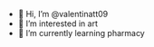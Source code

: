 - 👋 Hi, I’m @valentinatt09
- 👀 I’m interested in art
- 🌱 I’m currently learning pharmacy


<!---
valentinatt09/valentinatt09 is a ✨ special ✨ repository because its `README.md` (this file) appears on your GitHub profile.
You can click the Preview link to take a look at your changes.
--->
